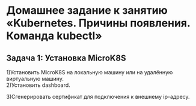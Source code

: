 # Домашнее задание к занятию «Kubernetes. Причины появления. Команда kubectl»

## Задача 1: Установка MicroK8S
1)Установить MicroK8S на локальную машину или на удалённую виртуальную машину. <br>
2)Установить dashboard.

3)Сгенерировать сертификат для подключения к внешнему ip-адресу.
